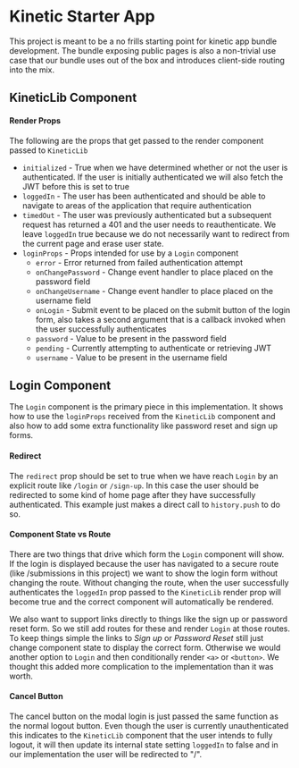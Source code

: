 # Kinetic Starter App

This project is meant to be a no frills starting point for kinetic app bundle development. The bundle exposing public pages is also a non-trivial use case that our bundle uses out of the box and introduces client-side routing into the mix. 

## KineticLib Component

#### Render Props

The following are the props that get passed to the render component passed to `KineticLib`

* `initialized` - True when we have determined whether or not the user is authenticated. If the user is initially
                  authenticated we will also fetch the JWT before this is set to true
* `loggedIn` - The user has been authenticated and should be able to navigate to areas of the application that require 
               authentication
* `timedOut` - The user was previously authenticated but a subsequent request has returned a 401 and the user needs to
               reauthenticate. We leave `loggedIn` true because we do not necessarily want to redirect from the current
               page and erase user state.
* `loginProps` - Props intended for use by a `Login` component
    * `error` - Error returned from failed authentication attempt
    * `onChangePassword` - Change event handler to place placed on the password field
    * `onChangeUsername` - Change event handler to place placed on the username field
    * `onLogin` - Submit event to be placed on the submit button of the login form, also takes a second argument that is
                  a callback invoked when the user successfully authenticates
    * `password` - Value to be present in the password field
    * `pending` - Currently attempting to authenticate or retrieving JWT
    * `username` - Value to be present in the username field

## Login Component

The `Login` component is the primary piece in this implementation. It shows how to use the `loginProps` received from
the `KineticLib` component and also how to add some extra functionality like password reset and sign up forms.

#### Redirect

The `redirect` prop should be set to true when we have reach `Login` by an explicit route like `/login` or `/sign-up`.
In this case the user should be redirected to some kind of home page after they have successfully authenticated. This
example just makes a direct call to `history.push` to do so.

#### Component State vs Route

There are two things that drive which form the `Login` component will show. If the login is displayed because the user
has navigated to a secure route (like /submissions in this project) we want to show the login form without changing the
route. Without changing the route, when the user successfully authenticates the `loggedIn` prop passed to the
`KineticLib` render prop will become true and the correct component will automatically be rendered.

We also want to support links directly to things like the sign up or password reset form. So we still add routes for
these and render `Login` at those routes. To keep things simple the links to _Sign up_ or _Password Reset_ still just
change component state to display the correct form. Otherwise we would another option to `Login` and then conditionally
render `<a>` or `<button>`. We thought this added more complication to the implementation than it was worth.

#### Cancel Button

The cancel button on the modal login is just passed the same function as the normal logout button. Even though the user
is currently unauthenticated this indicates to the `KineticLib` component that the user intends to fully logout, it will
then update its internal state setting `loggedIn` to false and in our implementation the user will be redirected to "/". 
